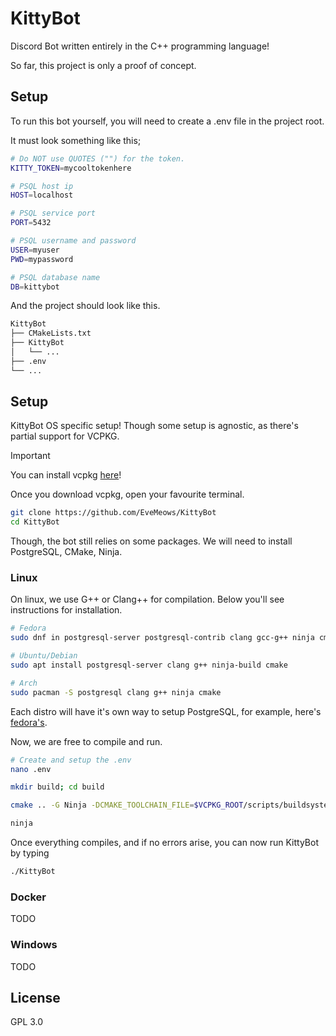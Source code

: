 # KittyBot

Discord Bot written entirely in the C++ programming language!

So far, this project is only a proof of concept.

## Setup
To run this bot yourself, you will need to create a .env file in the project root.

It must look something like this;
```bash
# Do NOT use QUOTES ("") for the token.
KITTY_TOKEN=mycooltokenhere

# PSQL host ip
HOST=localhost

# PSQL service port
PORT=5432

# PSQL username and password
USER=myuser
PWD=mypassword

# PSQL database name
DB=kittybot
```
And the project should look like this.
```bash
KittyBot
├── CMakeLists.txt
├── KittyBot
│   └── ...
├── .env
└── ...
```

## Setup
KittyBot OS specific setup!
Though some setup is agnostic, as there's partial support for VCPKG.

> [!IMPORTANT]
> You can install vcpkg [here](https://learn.microsoft.com/ro-ro/vcpkg/get_started/get-started?pivots=shell-powershell)!

Once you download vcpkg, open your favourite terminal.

```bash
git clone https://github.com/EveMeows/KittyBot
cd KittyBot
```


Though, the bot still relies on some packages. We will need to install PostgreSQL, CMake, Ninja.

### Linux
On linux, we use G++ or Clang++ for compilation. Below you'll see instructions for installation.
```bash
# Fedora
sudo dnf in postgresql-server postgresql-contrib clang gcc-g++ ninja cmake

# Ubuntu/Debian
sudo apt install postgresql-server clang g++ ninja-build cmake

# Arch
sudo pacman -S postgresql clang g++ ninja cmake
```

Each distro will have it's own way to setup PostgreSQL, for example, here's [fedora's](https://docs.fedoraproject.org/en-US/quick-docs/postgresql/).

Now, we are free to compile and run.
```bash
# Create and setup the .env
nano .env

mkdir build; cd build

cmake .. -G Ninja -DCMAKE_TOOLCHAIN_FILE=$VCPKG_ROOT/scripts/buildsystems/vcpkg.cmake -DCMAKE_BUILD_TYPE=Release

ninja
```

Once everything compiles, and if no errors arise, you can now run KittyBot by typing
```bash
./KittyBot
```

### Docker
TODO

### Windows
TODO


## License
GPL 3.0
